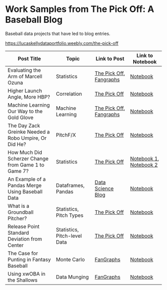 # Work Samples from The Pick Off: A Baseball Blog

Baseball data projects that have led to blog entries.

https://lucaskellydataportfolio.weebly.com/the-pick-off
 

| **Post Title** | **Topic** | **Link to Post** | **Link to Notebook** |
| ---------- | ----------- | --------------- | ---------------------------- |
| Evaluating the Arm of Marcell Ozuna          | Statistics           | [The Pick Off](https://lucaskellydataportfolio.weebly.com/the-pick-off/the-arm-of-marcell-ozuna-and-the-outfield-arm-runs-saved), [Fangraphs](https://community.fangraphs.com/the-arm-of-marcell-ozuna-and-the-outfield-arm-runs-saved-statistic/) | [Notebook](https://github.com/lucaskelly49/Work-Samples-from-The-Pick-Off---A-Baseball-Blog/tree/master/Evaluating%20Ozuna%20and%20the%20rARM%20Stat)
| Higher Launch Angle, More HBP?          | Correlation           | [The Pick Off](https://lucaskellydataportfolio.weebly.com/the-pick-off/higher-launch-angle-more-hbp) | [Notebook]()
| Machine Learning Our Way to the Gold Glove          | Machine Learning           | [The Pick Off](https://lucaskellydataportfolio.weebly.com/the-pick-off/machine-learning-our-way-to-the-gold-glove-award), [Fangraphs](https://community.fangraphs.com/machine-learning-our-way-to-the-gold-glove-award/)  | [Notebook](https://github.com/lucaskelly49/Machine-Learning-Model-Predicting-MLB-Gold-Glove-Award-Winners/blob/master/2019%20GG%20Predictions.ipynb)
| The Day Zack Greinke Needed a Robo Umpire, Or Did He?          | PitchF/X           | [The Pick Off](https://lucaskellydataportfolio.weebly.com/the-pick-off/greinke-and-the-robo-umpire) | [Notebook](https://github.com/lucaskelly49/Work-Samples-from-The-Pick-Off---A-Baseball-Blog/blob/master/The%20Day%20Zack%20Greinke%20Needed%20a%20Robo-Umpire%2C%20Or%20Did%20He%3F/Greinke_Judge.ipynb)
| How Much Did Scherzer Change from Game 1 to Game 7?          | Statistics           | [The Pick Off](https://lucaskellydataportfolio.weebly.com/the-pick-off/how-much-did-scherzer-change-from-game-1-to-game-7) | [Notebook 1](https://github.com/lucaskelly49/Work-Samples-from-The-Pick-Off---A-Baseball-Blog/blob/master/How%20Much%20Did%20Scherzer%20Change%20from%20Game%201%20to%20Game%207/Scherzer_WorldSeriesGame1.ipynb), [Notebook 2](https://github.com/lucaskelly49/Work-Samples-from-The-Pick-Off---A-Baseball-Blog/blob/master/How%20Much%20Did%20Scherzer%20Change%20from%20Game%201%20to%20Game%207/Scherzer_WorldSeriesGame7.ipynb)
| An Example of a Pandas Merge Using Baseball Data          | Dataframes, Pandas           | [Data Science Blog](https://lucaskellydataportfolio.weebly.com/data-science-blog/an-example-of-a-pandas-merge-using-baseball-data) | [Notebook](https://github.com/lucaskelly49/Work-Samples-from-The-Pick-Off---A-Baseball-Blog/blob/master/An%20Example%20of%20a%20Pandas%20Merge%20Using%20Baseball%20Data/MergePlayerID's.ipynb)
| What is a Groundball Pitcher?          | Statistics, Pitch Types           | [The Pick Off](https://lucaskellydataportfolio.weebly.com/the-pick-off/what-is-a-ground-ball-pitcher) | [Notebook](https://github.com/lucaskelly49/Work-Samples-from-The-Pick-Off---A-Baseball-Blog/blob/master/Ground%20Ball%20Pitchers/Groundballs_Strikeouts.ipynb)
| Release Point Standard Deviation from Center          | Statistics, Pitch-level Data           | [The Pick Off](https://lucaskellydataportfolio.weebly.com/the-pick-off/release-point-standard-deviation-from-center) | [Notebook](https://github.com/lucaskelly49/Work-Samples-from-The-Pick-Off---A-Baseball-Blog/blob/master/ReleasePointSTDFromCenter/ReleasePointVariance.ipynb)
| The Case for Punting in Fantasy Baseball          | Monte Carlo           | [FanGraphs](https://fantasy.fangraphs.com/author/lucaskelly49/) | [Notebook](https://github.com/lucaskelly49/Work-Samples-from-Baseball-Blogs/blob/master/The%20Case%20For%20Punting%20in%20Fantasy%20Baseball/TheCaseForPunting.ipynb)
| Using xwOBA in the Shallows          | Data Munging          | [FanGraphs](https://fantasy.fangraphs.com/author/lucaskelly49/) | [Notebook](https://github.com/lucaskelly49/Work-Samples-from-Baseball-Blogs/blob/master/xwOBA_AddDrop_Tool/xwOBA_AddDrop_Tool.ipynb)
